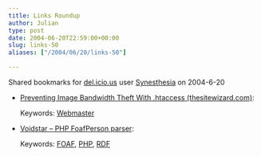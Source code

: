 ```yaml
---
title: Links Roundup
author: Julian
type: post
date: 2004-06-20T22:59:00+00:00
slug: links-50 
aliases: ["/2004/06/20/links-50"]

---
```

Shared bookmarks for [del.icio.us][1] user  [Synesthesia][2] on 2004-6-20

  * [Preventing Image Bandwidth Theft With .htaccess (thesitewizard.com)][3]:
   
    Keywords: [Webmaster][4]
  * [Voidstar &#8211; PHP FoafPerson parser][5]:
   
    Keywords: [FOAF][6], [PHP][7], [RDF][8]

 [1]: https://del.icio.us/
 [2]: https://del.icio.us/synesthesia
 [3]: https://www.thesitewizard.com/archive/bandwidththeft.shtml "https://www.thesitewizard.com/archive/bandwidththeft.shtml"
 [4]: https://del.icio.us/synesthesia/Webmaster
 [5]: https://www.voidstar.com//node.php?id=1770 "https://www.voidstar.com//node.php?id=1770"
 [6]: https://del.icio.us/synesthesia/FOAF
 [7]: https://del.icio.us/synesthesia/PHP
 [8]: https://del.icio.us/synesthesia/RDF